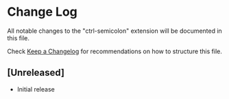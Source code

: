 # Change Log
All notable changes to the "ctrl-semicolon" extension will be documented in this file.

Check [Keep a Changelog](http://keepachangelog.com/) for recommendations on how to structure this file.

## [Unreleased]
- Initial release